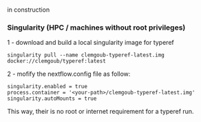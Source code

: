 ###
in construction
###

### Singularity (HPC / machines without root privileges)

1 - download and build a local singularity image for typeref
```
singularity pull --name clemgoub-typeref-latest.img docker://clemgoub/typeref:latest
```

2 - mofify the nextflow.config file as follow:
```
singularity.enabled = true
process.container = '<your-path>/clemgoub-typeref-latest.img'
singularity.autoMounts = true
```
This way, their is no root or internet requirement for a typeref run.